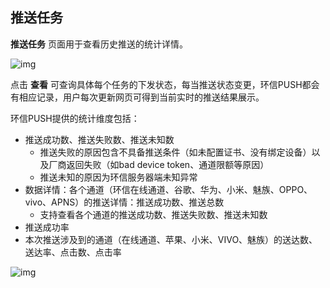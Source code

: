 ## 推送任务

**推送任务** 页面用于查看历史推送的统计详情。

![img](@static/images/instantpush/push_task_list.png)

点击 **查看** 可查询具体每个任务的下发状态，每当推送状态变更，环信PUSH都会有相应记录，用户每次更新网页可得到当前实时的推送结果展示。

环信PUSH提供的统计维度包括：

- 推送成功数、推送失败数、推送未知数
  - 推送失败的原因包含不具备推送条件（如未配置证书、没有绑定设备）以及厂商返回失败（如bad device token、通道限额等原因）
  - 推送未知的原因为环信服务器端未知异常
- 数据详情：各个通道（环信在线通道、谷歌、华为、小米、魅族、OPPO、vivo、APNS）的推送详情：推送成功数、推送总数
  - 支持查看各个通道的推送成功数、推送失败数、推送未知数
- 推送成功率
- 本次推送涉及到的通道（在线通道、苹果、小米、VIVO、魅族）的送达数、送达率、点击数、点击率

![img](@static/images/instantpush/push_task_statistics.png)